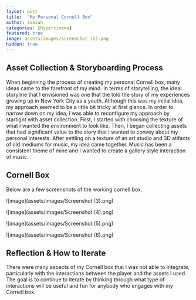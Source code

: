 ```yaml
---
layout: post
title:  "My Personal Cornell Box"
author: isaiah
categories: [Hypercinema]
featured: true
image: assets/images/Screenshot (2).png
hidden: true
---
```


## Asset Collection & Storyboarding Process

When beginning the process of creating my personal Cornell box, many ideas came to the forefront of my mind. In terms of storytelling, the ideal storyline that I envisioned was one that the told the story of my experiences growing up in New York City as a youth. Although this was my initial idea, my approach seemed to be a little bit tricky at first glance. In order to narrow down on my idea, I was able to reconfigure my approach by startignt with asset collection. First, I started with choosing the texture of what I wanted the environment to look like. Then, I began collecting assets that had significant value to the story that I wanted to convey about my personal interests. After settling on a texture of an art studio and 3D atifacts of old mediums for music, my idea came together. Music has been a consistent theme of mine and I wanted to create a gallery style interaction of music.

## Cornell Box

Below are a few screenshots of the working cornell box.

![image](assets/images/Screenshot (3).png)

![image](assets/images/Screenshot (4).png)

![image](assets/images/Screenshot (5).png)

![image](assets/images/Screenshot (6).png)


## Reflection & How to Iterate

There were many aspects of my Cornell box that I was not able to integrate, particularly with the interactions between the player and the assets I used. The goal is to continue to iterate by thinking through what type of interactions will be useful and fun for anybody who engages with my Cornell box. 

